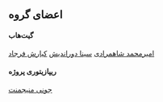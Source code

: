 ## اعضای گروه

#### گیت‌هاب
[امیرمحمد شاهمرادی](https://github.com/am-shm)
[سینا دوراندیش](https://github.com/SinaDour)
[کیارش فرجاد](https://github.com/kia-far/)

#### ریپازیتوری پروژه
[جونی منیجمنت](https://github.com/am-shm/juni_managemant)

